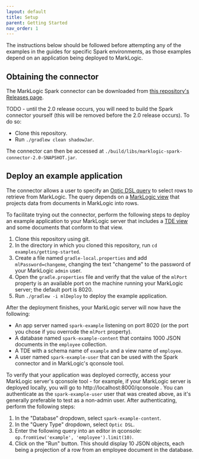 ```yaml
---
layout: default
title: Setup
parent: Getting Started
nav_order: 1
---
```


The instructions below should be followed before attempting any of the examples in the guides for specific Spark 
environments, as those examples depend on an application being deployed to MarkLogic.

## Obtaining the connector

The MarkLogic Spark connector can be downloaded from
[this repository's Releases page](https://github.com/marklogic/marklogic-spark-connector/releases).

TODO - until the 2.0 release occurs, you will need to build the Spark connector yourself (this will be removed
before the 2.0 release occurs). To do so:

- Clone this repository.
- Run `./gradlew clean shadowJar`.

The connector can then be accessed at `./build/libs/marklogic-spark-connector-2.0-SNAPSHOT.jar`.

## Deploy an example application

The connector allows a user to specify an
[Optic DSL query](https://docs.marklogic.com/guide/app-dev/OpticAPI#id_46710) to select rows to retrieve from
MarkLogic. The query depends on a [MarkLogic view](https://docs.marklogic.com/guide/app-dev/OpticAPI#id_68685) that
projects data from documents in MarkLogic into rows.

To facilitate trying out the connector, perform the following steps to deploy an example application to your
MarkLogic server that includes a
[TDE view](https://docs.marklogic.com/guide/app-dev/TDE) and some documents that conform to that view.

1. Clone this repository using git.
2. In the directory in which you cloned this repository, run `cd examples/getting-started`.
3. Create a file named `gradle-local.properties` and add `mlPassword=changeme`, changing the text "changeme" to the
   password of your MarkLogic `admin` user.
4. Open the `gradle.properties` file and verify that the value of the `mlPort` property is an available port on the
   machine running your MarkLogic server; the default port is 8020.
5. Run `./gradlew -i mlDeploy` to deploy the example application.

After the deployment finishes, your MarkLogic server will now have the following:

- An app server named `spark-example` listening on port 8020 (or the port you chose if you overrode the `mlPort`
  property).
- A database named `spark-example-content` that contains 1000 JSON documents in the `employee` collection.
- A TDE with a schema name of `example` and a view name of `employee`.
- A user named `spark-example-user` that can be used with the Spark connector and in MarkLogic's qconsole tool.

To verify that your application was deployed correctly, access your MarkLogic server's qconsole tool - for example,
if your MarkLogic server is deployed locally, you will go to http://localhost:8000/qconsole . You can authenticate as 
the `spark-example-user` user that was created above, as it's generally preferable to test as a non-admin user. 
After authenticating, perform the following steps:

1. In the "Database" dropdown, select `spark-example-content`.
2. In the "Query Type" dropdown, select `Optic DSL`.
3. Enter the following query into an editor in qconsole: `op.fromView('example', 'employee').limit(10)`.
4. Click on the "Run" button. This should display 10 JSON objects, each being a projection of a row from an employee
   document in the database.
